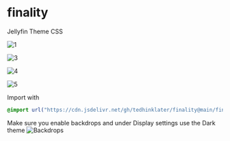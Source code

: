 # finality
Jellyfin Theme CSS

![1](https://github.com/tedhinklater/finality/assets/66086488/8809d79f-c15a-4ac7-85bf-358c5735f00c)

![3](https://github.com/tedhinklater/finality/assets/66086488/20b0cb70-b81a-486b-b8ca-167ba5f84c79)

![4](https://github.com/tedhinklater/finality/assets/66086488/018542c8-7e61-44a0-a378-2eba0e36e7b4)

![5](https://github.com/tedhinklater/finality/assets/66086488/e62a0bdf-a0c9-410a-9108-0dff21b89246)


Import with

```css
@import url("https://cdn.jsdelivr.net/gh/tedhinklater/finality@main/finality.css");

```
Make sure you enable backdrops and under Display settings use the Dark theme
![Backdrops](https://i.imgur.com/18D9IO3.png)
